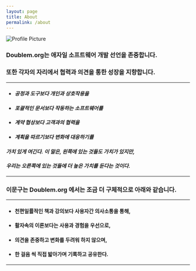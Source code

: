 ```yaml
---
layout: page
title: About
permalink: /about
---
```


<img src="{{ site.baseurl }}/assets/profile-placeholder.gif" title="Profile Picture" class="profile">

### Doublem.org는 애자일 소프트웨어 개발 선언을 존중합니다.

### 또한 각자의 자리에서 협력과 의견을 통한 성장을 지향합니다.

------

- #### *공정과 도구보다 개인과 상호작용을*


- #### *포괄적인 문서보다 작동하는 소프트웨어를*


- #### *계약 협상보다 고객과의 협력을*

- #### *계획을 따르기보다 변화에 대응하기를*

#### *가치 있게 여긴다.* *이 말은, 왼쪽에 있는 것들도 가치가 있지만,*

#### *우리는 오른쪽에 있는 것들에 더 높은 가치를 둔다는 것이다.*

------

### 이문구는 Doublem.org 에서는 조금 더 구체적으로 아래와 같습니다.

------

- #### **천편일률적인 책과 강의보다 사용자간 의사소통을 통해,**

- #### **활자속의 이론보다는 사용과 경험을 우선으로,**

- #### **의견을 존중하고 변화를 두려워 하지 않으며,**

- #### **한 걸음 씩 직접 밟아가며 기록하고 공유한다.**

------
